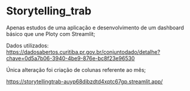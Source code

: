 # Storytelling_trab
Apenas estudos de uma aplicação e desenvolvimento de um dashboard básico que une Ploty com Streamlit;

Dados utilizados: https://dadosabertos.curitiba.pr.gov.br/conjuntodado/detalhe?chave=0d5a7b06-3940-4be9-876e-bc8f23e96530

Única alteração foi criação de colunas referente ao mês;

https://storytellingtrab-auyp68dibzdtd4xptc67gp.streamlit.app/
